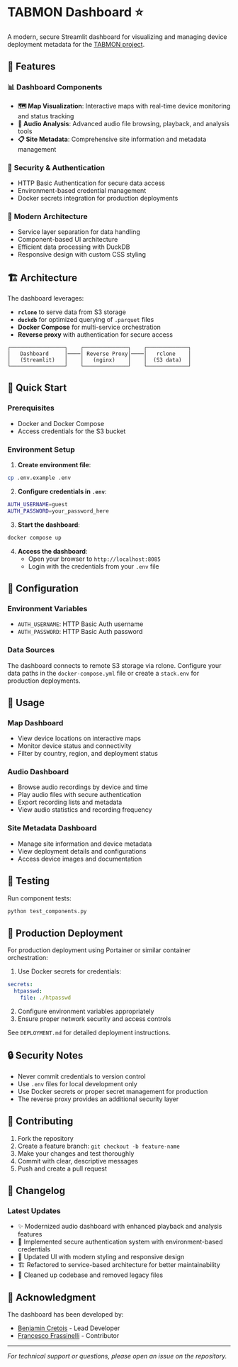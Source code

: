 # TABMON Dashboard ⭐

A modern, secure Streamlit dashboard for visualizing and managing device deployment metadata for the [TABMON project](https://www.nina.no/english/TABMON).

## 🎯 Features

### 📊 **Dashboard Components**
- **🗺️ Map Visualization**: Interactive maps with real-time device monitoring and status tracking
- **🎵 Audio Analysis**: Advanced audio file browsing, playback, and analysis tools
- **📋 Site Metadata**: Comprehensive site information and metadata management

### 🔐 **Security & Authentication**
- HTTP Basic Authentication for secure data access
- Environment-based credential management
- Docker secrets integration for production deployments

### 🚀 **Modern Architecture**
- Service layer separation for data handling
- Component-based UI architecture
- Efficient data processing with DuckDB
- Responsive design with custom CSS styling

## 🏗️ Architecture

The dashboard leverages:
- **`rclone`** to serve data from S3 storage
- **`duckdb`** for optimized querying of `.parquet` files
- **Docker Compose** for multi-service orchestration
- **Reverse proxy** with authentication for secure access

```
┌─────────────────┐    ┌──────────────┐    ┌─────────────┐
│   Dashboard     │────│ Reverse Proxy│────│   rclone    │
│   (Streamlit)   │    │   (nginx)    │    │  (S3 data)  │
└─────────────────┘    └──────────────┘    └─────────────┘
```

## 🚀 Quick Start

### Prerequisites
- Docker and Docker Compose
- Access credentials for the S3 bucket

### Environment Setup

1. **Create environment file**:
```bash
cp .env.example .env
```

2. **Configure credentials in `.env`**:
```bash
AUTH_USERNAME=guest
AUTH_PASSWORD=your_password_here
```

3. **Start the dashboard**:
```bash
docker compose up
```

4. **Access the dashboard**:
   - Open your browser to `http://localhost:8085`
   - Login with the credentials from your `.env` file

## 🔧 Configuration

### Environment Variables
- `AUTH_USERNAME`: HTTP Basic Auth username
- `AUTH_PASSWORD`: HTTP Basic Auth password

### Data Sources
The dashboard connects to remote S3 storage via rclone. Configure your data paths in the `docker-compose.yml` file or create a `stack.env` for production deployments.

## 📱 Usage

### Map Dashboard
- View device locations on interactive maps
- Monitor device status and connectivity
- Filter by country, region, and deployment status

### Audio Dashboard
- Browse audio recordings by device and time
- Play audio files with secure authentication
- Export recording lists and metadata
- View audio statistics and recording frequency

### Site Metadata Dashboard
- Manage site information and device metadata
- View deployment details and configurations
- Access device images and documentation

## 🧪 Testing

Run component tests:
```bash
python test_components.py
```

## 🐳 Production Deployment

For production deployment using Portainer or similar container orchestration:

1. Use Docker secrets for credentials:
```yaml
secrets:
  htpasswd:
    file: ./htpasswd
```

2. Configure environment variables appropriately
3. Ensure proper network security and access controls

See `DEPLOYMENT.md` for detailed deployment instructions.

## 🔒 Security Notes

- Never commit credentials to version control
- Use `.env` files for local development only
- Use Docker secrets or proper secret management for production
- The reverse proxy provides an additional security layer

## 🤝 Contributing

1. Fork the repository
2. Create a feature branch: `git checkout -b feature-name`
3. Make your changes and test thoroughly
4. Commit with clear, descriptive messages
5. Push and create a pull request

## 📝 Changelog

### Latest Updates
- ✨ Modernized audio dashboard with enhanced playback and analysis features
- 🔐 Implemented secure authentication system with environment-based credentials
- 🎨 Updated UI with modern styling and responsive design
- 🏗️ Refactored to service-based architecture for better maintainability
- 🧹 Cleaned up codebase and removed legacy files

## 👥 Acknowledgment

The dashboard has been developed by:
- [Benjamin Cretois](mailto:benjamin.cretois@nina.no) - Lead Developer
- [Francesco Frassinelli](mailto:francesco.frassinelli@nina.no) - Contributor

---

*For technical support or questions, please open an issue on the repository.*
